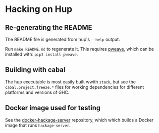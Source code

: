 # Hacking on Hup

## Re-generating the README

The README file is generated from hup's `--help` output.

Run `make README.md` to regenerate it. This requires [pweave][pweave],
which can be installed with: `pip3 install pweave`.

[pweave]: https://github.com/mpastell/Pweave

## Building with cabal

The hup executable is most easily built wwith `stack`, but
see the `cabal.project.freeze.*` files for working dependencies
for different platforms and versions of GHC.

## Docker image used for testing

See the [docker-hackage-server][server-repo] repository, which
which builds a Docker image that runs `hackage-server`.

[server-repo]: https://github.com/phlummox-dev/docker-hackage-server

